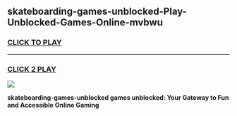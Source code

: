 
## skateboarding-games-unblocked-Play-Unblocked-Games-Online-mvbwu
<h3>
<a href="https://premium76.site?title=skateboarding-games-unblocked&ref=25A">CLICK TO PLAY</a></h3>
<hr>

<h3>
<a href="https://premium76.site?title=skateboarding-games-unblocked&ref=25A">CLICK 2 PLAY</a>
  
</h3>

<a href="https://premium76.site?title=skateboarding-games-unblocked&ref=25A"><img src="https://clearcache.store/games.png"></a>


**skateboarding-games-unblocked games unblocked: Your Gateway to Fun and Accessible Online Gaming**
